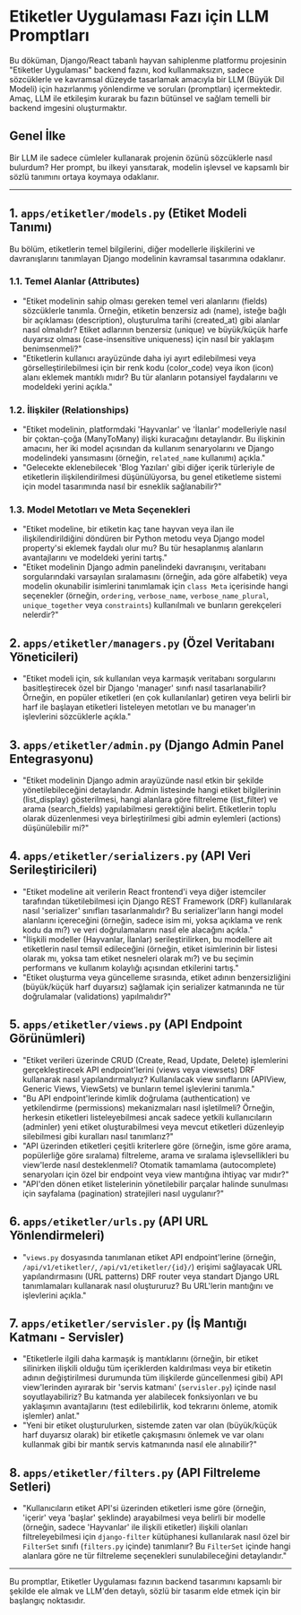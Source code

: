 # Etiketler Uygulaması Fazı için LLM Promptları

Bu döküman, Django/React tabanlı hayvan sahiplenme platformu projesinin "Etiketler Uygulaması" backend fazını, kod kullanmaksızın, sadece sözcüklerle ve kavramsal düzeyde tasarlamak amacıyla bir LLM (Büyük Dil Modeli) için hazırlanmış yönlendirme ve soruları (promptları) içermektedir. Amaç, LLM ile etkileşim kurarak bu fazın bütünsel ve sağlam temelli bir backend imgesini oluşturmaktır.

## Genel İlke
Bir LLM ile sadece cümleler kullanarak projenin özünü sözcüklerle nasıl bulurdum? Her prompt, bu ilkeyi yansıtarak, modelin işlevsel ve kapsamlı bir sözlü tanımını ortaya koymaya odaklanır.

---

## 1. `apps/etiketler/models.py` (Etiket Modeli Tanımı)

Bu bölüm, etiketlerin temel bilgilerini, diğer modellerle ilişkilerini ve davranışlarını tanımlayan Django modelinin kavramsal tasarımına odaklanır.

### 1.1. Temel Alanlar (Attributes)
- "Etiket modelinin sahip olması gereken temel veri alanlarını (fields) sözcüklerle tanımla. Örneğin, etiketin benzersiz adı (name), isteğe bağlı bir açıklaması (description), oluşturulma tarihi (created_at) gibi alanlar nasıl olmalıdır? Etiket adlarının benzersiz (unique) ve büyük/küçük harfe duyarsız olması (case-insensitive uniqueness) için nasıl bir yaklaşım benimsenmeli?"
- "Etiketlerin kullanıcı arayüzünde daha iyi ayırt edilebilmesi veya görselleştirilebilmesi için bir renk kodu (color_code) veya ikon (icon) alanı eklemek mantıklı mıdır? Bu tür alanların potansiyel faydalarını ve modeldeki yerini açıkla."

### 1.2. İlişkiler (Relationships)
- "Etiket modelinin, platformdaki 'Hayvanlar' ve 'İlanlar' modelleriyle nasıl bir çoktan-çoğa (ManyToMany) ilişki kuracağını detaylandır. Bu ilişkinin amacını, her iki model açısından da kullanım senaryolarını ve Django modelindeki yansımasını (örneğin, `related_name` kullanımı) açıkla."
- "Gelecekte eklenebilecek 'Blog Yazıları' gibi diğer içerik türleriyle de etiketlerin ilişkilendirilmesi düşünülüyorsa, bu genel etiketleme sistemi için model tasarımında nasıl bir esneklik sağlanabilir?"

### 1.3. Model Metotları ve Meta Seçenekleri
- "Etiket modeline, bir etiketin kaç tane hayvan veya ilan ile ilişkilendirildiğini döndüren bir Python metodu veya Django model property'si eklemek faydalı olur mu? Bu tür hesaplanmış alanların avantajlarını ve modeldeki yerini tartış."
- "Etiket modelinin Django admin panelindeki davranışını, veritabanı sorgularındaki varsayılan sıralamasını (örneğin, ada göre alfabetik) veya modelin okunabilir isimlerini tanımlamak için `class Meta` içerisinde hangi seçenekler (örneğin, `ordering`, `verbose_name`, `verbose_name_plural`, `unique_together` veya `constraints`) kullanılmalı ve bunların gerekçeleri nelerdir?"

## 2. `apps/etiketler/managers.py` (Özel Veritabanı Yöneticileri)
- "Etiket modeli için, sık kullanılan veya karmaşık veritabanı sorgularını basitleştirecek özel bir Django 'manager' sınıfı nasıl tasarlanabilir? Örneğin, en popüler etiketleri (en çok kullanılanlar) getiren veya belirli bir harf ile başlayan etiketleri listeleyen metotları ve bu manager'ın işlevlerini sözcüklerle açıkla."

## 3. `apps/etiketler/admin.py` (Django Admin Panel Entegrasyonu)
- "Etiket modelinin Django admin arayüzünde nasıl etkin bir şekilde yönetilebileceğini detaylandır. Admin listesinde hangi etiket bilgilerinin (list_display) gösterilmesi, hangi alanlara göre filtreleme (list_filter) ve arama (search_fields) yapılabilmesi gerektiğini belirt. Etiketlerin toplu olarak düzenlenmesi veya birleştirilmesi gibi admin eylemleri (actions) düşünülebilir mi?"

## 4. `apps/etiketler/serializers.py` (API Veri Serileştiricileri)
- "Etiket modeline ait verilerin React frontend'i veya diğer istemciler tarafından tüketilebilmesi için Django REST Framework (DRF) kullanılarak nasıl 'serializer' sınıfları tasarlanmalıdır? Bu serializer'ların hangi model alanlarını içereceğini (örneğin, sadece isim mi, yoksa açıklama ve renk kodu da mı?) ve veri doğrulamalarını nasıl ele alacağını açıkla."
- "İlişkili modeller (Hayvanlar, İlanlar) serileştirilirken, bu modellere ait etiketlerin nasıl temsil edileceğini (örneğin, etiket isimlerinin bir listesi olarak mı, yoksa tam etiket nesneleri olarak mı?) ve bu seçimin performans ve kullanım kolaylığı açısından etkilerini tartış."
- "Etiket oluşturma veya güncelleme sırasında, etiket adının benzersizliğini (büyük/küçük harf duyarsız) sağlamak için serializer katmanında ne tür doğrulamalar (validations) yapılmalıdır?"

## 5. `apps/etiketler/views.py` (API Endpoint Görünümleri)
- "Etiket verileri üzerinde CRUD (Create, Read, Update, Delete) işlemlerini gerçekleştirecek API endpoint'lerini (views veya viewsets) DRF kullanarak nasıl yapılandırmalıyız? Kullanılacak view sınıflarını (APIView, Generic Views, ViewSets) ve bunların temel işlevlerini tanımla."
- "Bu API endpoint'lerinde kimlik doğrulama (authentication) ve yetkilendirme (permissions) mekanizmaları nasıl işletilmeli? Örneğin, herkesin etiketleri listeleyebilmesi ancak sadece yetkili kullanıcıların (adminler) yeni etiket oluşturabilmesi veya mevcut etiketleri düzenleyip silebilmesi gibi kuralları nasıl tanımlarız?"
- "API üzerinden etiketleri çeşitli kriterlere göre (örneğin, isme göre arama, popülerliğe göre sıralama) filtreleme, arama ve sıralama işlevsellikleri bu view'lerde nasıl desteklenmeli? Otomatik tamamlama (autocomplete) senaryoları için özel bir endpoint veya view mantığına ihtiyaç var mıdır?"
- "API'den dönen etiket listelerinin yönetilebilir parçalar halinde sunulması için sayfalama (pagination) stratejileri nasıl uygulanır?"

## 6. `apps/etiketler/urls.py` (API URL Yönlendirmeleri)
- "`views.py` dosyasında tanımlanan etiket API endpoint'lerine (örneğin, `/api/v1/etiketler/`, `/api/v1/etiketler/{id}/`) erişimi sağlayacak URL yapılandırmasını (URL patterns) DRF router veya standart Django URL tanımlamaları kullanarak nasıl oluştururuz? Bu URL'lerin mantığını ve işlevlerini açıkla."

## 7. `apps/etiketler/servisler.py` (İş Mantığı Katmanı - Servisler)
- "Etiketlerle ilgili daha karmaşık iş mantıklarını (örneğin, bir etiket silinirken ilişkili olduğu tüm içeriklerden kaldırılması veya bir etiketin adının değiştirilmesi durumunda tüm ilişkilerde güncellenmesi gibi) API view'lerinden ayırarak bir 'servis katmanı' (`servisler.py`) içinde nasıl soyutlayabiliriz? Bu katmanda yer alabilecek fonksiyonları ve bu yaklaşımın avantajlarını (test edilebilirlik, kod tekrarını önleme, atomik işlemler) anlat."
- "Yeni bir etiket oluşturulurken, sistemde zaten var olan (büyük/küçük harf duyarsız olarak) bir etiketle çakışmasını önlemek ve var olanı kullanmak gibi bir mantık servis katmanında nasıl ele alınabilir?"

## 8. `apps/etiketler/filters.py` (API Filtreleme Setleri)
- "Kullanıcıların etiket API'si üzerinden etiketleri isme göre (örneğin, 'içerir' veya 'başlar' şeklinde) arayabilmesi veya belirli bir modelle (örneğin, sadece 'Hayvanlar' ile ilişkili etiketler) ilişkili olanları filtreleyebilmesi için `django-filter` kütüphanesi kullanılarak nasıl özel bir `FilterSet` sınıfı (`filters.py` içinde) tanımlanır? Bu `FilterSet` içinde hangi alanlara göre ne tür filtreleme seçenekleri sunulabileceğini detaylandır."

---
Bu promptlar, Etiketler Uygulaması fazının backend tasarımını kapsamlı bir şekilde ele almak ve LLM'den detaylı, sözlü bir tasarım elde etmek için bir başlangıç noktasıdır.